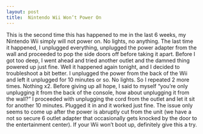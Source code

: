 ```yaml
---
layout: post
title:  Nintendo Wii Won’t Power On
---
```


This is the second time this has happened to me in the last 6 weeks, my Nintendo Wii simply will not power on. No lights, no anything. The last time it happened, I unplugged everything, unplugged the power adapter from the wall and proceeded to pop the side doors off before taking it apart. Before I got too deep, I went ahead and tried another outlet and the damned thing powered up just fine. Well it happened again tonight, and I decided to troubleshoot a bit better. I unplugged the power from the back of the Wii and left it unplugged for 10 minutes or so. No lights. So I repeated 2 more times. Nothing x2. Before giving up all hope, I said to myself “you’re only unplugging it from the back of the console, how about unplugging it from the wall?” I proceeded with unplugging the cord from the outlet and let it sit for another 10 minutes. Plugged it in and it worked just fine. The issue only seems to come up after the power is abruptly cut from the unit (we have a not so secure 6 outlet adapter that occasionally gets knocked by the door to the entertainment center). If your Wii won’t boot up, definitely give this a try.
